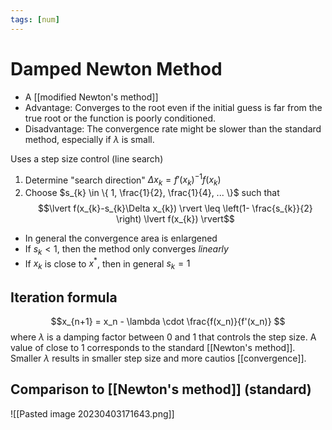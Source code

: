 ```yaml
---
tags: [num]
---
```

# Damped Newton Method
- A [[modified Newton's method]]
- Advantage: Converges to the root even if the initial guess is far from the true root or the function is poorly conditioned. 
- Disadvantage: The convergence rate might be slower than the standard method, especially if $\lambda$ is small. 

Uses a step size control (line search)
1. Determine "search direction" $\Delta x_{k} = f'(x_{k})^{-1}f(x_{k})$
2. Choose $s_{k} \in \{ 1, \frac{1}{2}, \frac{1}{4}, ... \}$ such that $$\lvert f(x_{k}-s_{k}\Delta x_{k}) \rvert \leq \left(1- \frac{s_{k}}{2}  \right) \lvert f(x_{k}) \rvert$$
- In general the convergence area is enlargened
- If $s_{k} < 1$, then the method only converges *linearly*
- If $x_{k}$ is close to $x^{*}$, then in general $s_{k} = 1$

## Iteration formula
$$x_{n+1} = x_n - \lambda \cdot \frac{f(x_n)}{f'(x_n)} $$where $\lambda$ is a damping factor between 0 and 1 that controls the step size. A value of close to 1 corresponds to the standard [[Newton's method]]. Smaller $\lambda$ results in smaller step size and more cautios [[convergence]].

## Comparison to [[Newton's method]] (standard)
![[Pasted image 20230403171643.png]]
